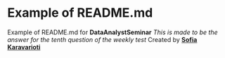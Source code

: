 # Example of README.md
Example of README.md for **DataAnalystSeminar**
*This is made to be the answer for the tenth question of the weekly test*
Created by [**Sofia Karavarioti**](https://gr.linkedin.com/in/sofia-karavarioti-12359116b)
